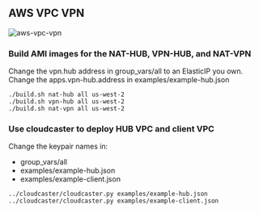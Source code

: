 ## AWS VPC VPN

![aws-vpc-vpn](https://raw.github.com/WrathOfChris/ops/master/aws-vpc-vpn/examples/img/aws-vpc-vpn.png)

### Build AMI images for the NAT-HUB, VPN-HUB, and NAT-VPN
Change the vpn.hub address in group_vars/all to an ElasticIP you own.
Change the apps.vpn-hub.address in examples/example-hub.json

```
./build.sh nat-hub all us-west-2
./build.sh vpn-hub all us-west-2
./build.sh nat-vpn all us-west-2
```

### Use cloudcaster to deploy HUB VPC and client VPC
Change the keypair names in:

- group_vars/all
- examples/example-hub.json
- examples/example-client.json

```
../cloudcaster/cloudcaster.py examples/example-hub.json
../cloudcaster/cloudcaster.py examples/example-client.json
```
